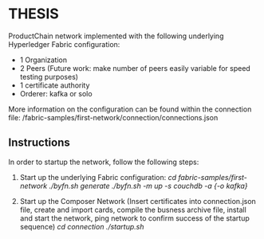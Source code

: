 # THESIS

ProductChain network implemented with the following underlying Hyperledger Fabric configuration:

- 1 Organization
- 2 Peers (Future work: make number of peers easily variable for speed testing purposes)
- 1 certificate authority
- Orderer: kafka or solo

More information on the configuration can be found within the connection file:
/fabric-samples/first-network/connection/connections.json


## Instructions

In order to startup the network, follow the following steps:

1. Start up the underlying Fabric configuration:
*cd fabric-samples/first-network*
*./byfn.sh generate*
*./byfn.sh -m up -s couchdb -a {-o kafka}*

2. Start up the Composer Network (Insert certificates into connection.json file, create and import cards, compile the busness archive file, install and start the network, ping network to confirm success of the startup sequence)
*cd connection*
*./startup.sh*

